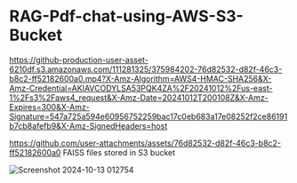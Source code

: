 # RAG-Pdf-chat-using-AWS-S3-Bucket


https://github-production-user-asset-6210df.s3.amazonaws.com/111281325/375984202-76d82532-d82f-46c3-b8c2-ff52182600a0.mp4?X-Amz-Algorithm=AWS4-HMAC-SHA256&X-Amz-Credential=AKIAVCODYLSA53PQK4ZA%2F20241012%2Fus-east-1%2Fs3%2Faws4_request&X-Amz-Date=20241012T200108Z&X-Amz-Expires=300&X-Amz-Signature=547a725a594e60956752259bac17c0eb683a17e08252f2ce86191b7cb8afefb9&X-Amz-SignedHeaders=host

https://github.com/user-attachments/assets/76d82532-d82f-46c3-b8c2-ff52182600a0
FAISS files stored in S3 bucket

![Screenshot 2024-10-13 012754](https://github.com/user-attachments/assets/30612a64-5c74-4323-b627-d44c67288529)
